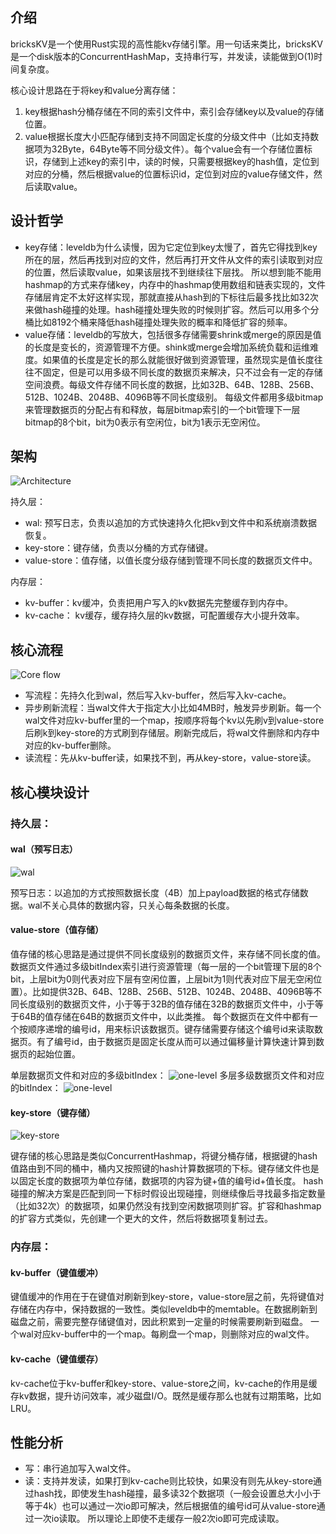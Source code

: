 ## 介绍

bricksKV是一个使用Rust实现的高性能kv存储引擎。用一句话来类比，bricksKV是一个disk版本的ConcurrentHashMap，支持串行写，并发读，读能做到O(1)时间复杂度。

核心设计思路在于将key和value分离存储：

1. key根据hash分桶存储在不同的索引文件中，索引会存储key以及value的存储位置。
2. value根据长度大小匹配存储到支持不同固定长度的分级文件中（比如支持数据项为32Byte，64Byte等不同分级文件）。每个value会有一个存储位置标识，存储到上述key的索引中，读的时候，只需要根据key的hash值，定位到对应的分桶，然后根据value的位置标识id，定位到对应的value存储文件，然后读取value。

## 设计哲学

* key存储：leveldb为什么读慢，因为它定位到key太慢了，首先它得找到key所在的层，然后再找到对应的文件，然后再打开文件从文件的索引读取到对应的位置，然后读取value，如果该层找不到继续往下层找。
  所以想到能不能用hashmap的方式来存储key，内存中的hashmap使用数组和链表实现的，文件存储层肯定不太好这样实现，那就直接从hash到的下标往后最多找比如32次来做hash碰撞的处理。hash碰撞处理失败的时候则扩容。然后可以用多个分桶比如8192个桶来降低hash碰撞处理失败的概率和降低扩容的频率。
* value存储：leveldb的写放大，包括很多存储需要shrink或merge的原因是值的长度是变长的，资源管理不方便。shink或merge会增加系统负载和运维难度。如果值的长度是定长的那么就能很好做到资源管理，虽然现实是值长度往往不固定，但是可以用多级不同长度的数据页来解决，只不过会有一定的存储空间浪费。每级文件存储不同长度的数据，比如32B、64B、128B、256B、512B、1024B、2048B、4096B等不同长度级别。
每级文件都用多级bitmap来管理数据页的分配占有和释放，每层bitmap索引的一个bit管理下一层bitmap的8个bit，bit为0表示有空闲位，bit为1表示无空闲位。

## 架构

![Architecture](./docs/image/architecture.png)

持久层：
* wal: 预写日志，负责以追加的方式快速持久化把kv到文件中和系统崩溃数据恢复。
* key-store：键存储，负责以分桶的方式存储键。
* value-store：值存储，以值长度分级存储到管理不同长度的数据页文件中。

内存层：

* kv-buffer：kv缓冲，负责把用户写入的kv数据先完整缓存到内存中。
* kv-cache： kv缓存，缓存持久层的kv数据，可配置缓存大小提升效率。

## 核心流程

![Core flow](./docs/image/core-flow.png)

* 写流程：先持久化到wal，然后写入kv-buffer，然后写入kv-cache。
* 异步刷新流程：当wal文件大于指定大小比如4MB时，触发异步刷新。每一个wal文件对应kv-buffer里的一个map，按顺序将每个kv以先刷v到value-store后刷k到key-store的方式刷到存储层。刷新完成后，将wal文件删除和内存中对应的kv-buffer删除。
* 读流程：先从kv-buffer读，如果找不到，再从key-store，value-store读。

## 核心模块设计

### 持久层：

#### wal（预写日志）

![wal](./docs/image/wal.png)

预写日志：以追加的方式按照数据长度（4B）加上payload数据的格式存储数据。wal不关心具体的数据内容，只关心每条数据的长度。

#### value-store（值存储）
值存储的核心思路是通过提供不同长度级别的数据页文件，来存储不同长度的值。数据页文件通过多级bitIndex索引进行资源管理（每一层的一个bit管理下层的8个bit，上层bit为0则代表对应下层有空闲位置，上层bit为1则代表对应下层无空闲位置）。比如提供32B、64B、128B、256B、512B、1024B、2048B、4096B等不同长度级别的数据页文件，小于等于32B的值存储在32B的数据页文件中，小于等于64B的值存储在64B的数据页文件中，以此类推。
每个数据页在文件中都有一个按顺序递增的编号id，用来标识该数据页。键存储需要存储这个编号id来读取数据页。有了编号id，由于数据页是固定长度从而可以通过偏移量计算快速计算到数据页的起始位置。 

单层数据页文件和对应的多级bitIndex：
![one-level](./docs/image/value-store.png)
多层多级数据页文件和对应的bitIndex：
![one-level](docs/image/multi_level_data_page_file.png)

#### key-store（键存储）

![key-store](./docs/image/key-store.png)

键存储的核心思路是类似ConcurrentHashmap，将键分桶存储，根据键的hash值路由到不同的桶中，桶内又按照键的hash计算数据项的下标。键存储文件也是以固定长度的数据项为单位存储，数据项的内容为键+值的编号id+值长度。
hash碰撞的解决方案是匹配到同一下标时假设出现碰撞，则继续像后寻找最多指定数量（比如32次）的数据项，如果仍然没有找到空闲数据项则扩容。扩容和hashmap的扩容方式类似，先创建一个更大的文件，然后将数据项复制过去。

### 内存层：

#### kv-buffer（键值缓冲）

键值缓冲的作用在于在键值对刷新到key-store，value-store层之前，先将键值对存储在内存中，保持数据的一致性。类似leveldb中的memtable。在数据刷新到磁盘之前，需要完整存储键值对，因此积累到一定量的时候需要刷新到磁盘。
一个wal对应kv-buffer中的一个map。每刷盘一个map，则删除对应的wal文件。

#### kv-cache（键值缓存）

kv-cache位于kv-buffer和key-store、value-store之间，kv-cache的作用是缓存kv数据，提升访问效率，减少磁盘I/O。既然是缓存那么也就有过期策略，比如LRU。


## 性能分析
* 写：串行追加写入wal文件。
* 读：支持并发读，如果打到kv-cache则比较快，如果没有则先从key-store通过hash找，即使发生hash碰撞，最多读32个数据项（一般会设置总大小小于等于4k）也可以通过一次io即可解决，然后根据值的编号id可从value-store通过一次io读取。
所以理论上即使不走缓存一般2次io即可完成读取。
